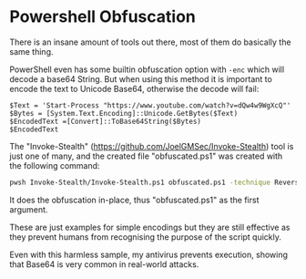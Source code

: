 # Powershell Obfuscation

There is an insane amount of tools out there, most of them do basically the same thing.

PowerShell even has some builtin obfuscation option with `-enc` which will decode a base64 String.
But when using this method it is important to encode the text to Unicode Base64, otherwise the decode will fail:

```pwsh
$Text = 'Start-Process "https://www.youtube.com/watch?v=dQw4w9WgXcQ"'
$Bytes = [System.Text.Encoding]::Unicode.GetBytes($Text)
$EncodedText =[Convert]::ToBase64String($Bytes)
$EncodedText
```

The "Invoke-Stealth" (https://github.com/JoelGMSec/Invoke-Stealth) tool is just one of many, and the created file "obfuscated.ps1" was created with the following command:

```bash
pwsh Invoke-Stealth/Invoke-Stealth.ps1 obfuscated.ps1 -technique ReverseB64
```
It does the obfuscation in-place, thus "obfuscated.ps1" as the first argument.

These are just examples for simple encodings but they are still effective as they prevent humans from recognising the purpose of the script quickly.

Even with this harmless sample, my antivirus prevents execution, showing that Base64 is very common in real-world attacks.